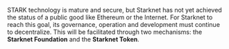 STARK technology is mature and secure, but Starknet has not yet achieved the status of a public good like Ethereum or the Internet. For Starknet to reach this goal, its governance, operation and development must continue to decentralize. This will be facilitated through two mechanisms: the **Starknet Foundation** and the **Starknet Token**.